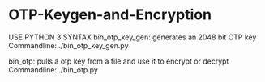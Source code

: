 # OTP-Keygen-and-Encryption
USE PYTHON 3 SYNTAX
bin_otp_key_gen: generates an 2048 bit OTP key
Commandline: ./bin_otp_key_gen.py <keyfiletowrite>

bin_otp: pulls a otp key from a file and use it to encrypt or decrypt
Commandline: ./bin_otp.py <keyfile> <keynum> <inputfile> <outputfile>
